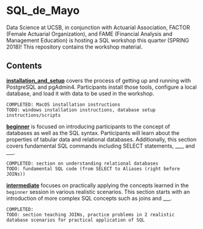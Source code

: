 # SQL_de_Mayo
Data Science at UCSB, in conjunction with Actuarial Association, FACTOR (Female Actuarial Organization), and FAME (Financial Analysis and Management Education) is hosting a SQL workshop this quarter (SPRING 2018)! This repository contains the workshop material.

## Contents
**[installation_and_setup](https://github.com/timothydnguyen/SQL_de_Mayo/tree/master/installation_and_setup)** covers the process of getting up and running with PostgreSQL and pgAdmin4. Participants install those tools, configure a local database, and load it with data to be used in the workshop.

```{plain}
COMPLETED: MacOS installation instructions  
TODO: windows installation instructions, database setup instructions/scripts
```

**[beginner](https://github.com/timothydnguyen/SQL_de_Mayo/tree/master/beginner)** is focused on introducing participants to the concept of databases as well as the SQL syntax. Participants will learn about the properties of tabular data and relational databases. Additionally, this section covers fundamental SQL commands including SELECT statements, \_\_\_, and \_\_\_.

```{plain}
COMPLETED: section on understanding relational databases  
TODO: fundamental SQL code (from SELECT to Aliases (right before JOINs))
```

**[intermediate](https://github.com/timothydnguyen/SQL_de_Mayo/tree/master/intermediate)** focuses on practically applying the concepts learned in the `beginner` session in various realistic scenarios.  This section starts with an introduction of more complex SQL concepts such as joins and \_\_\_.

```{plain}
COMPLETED:  
TODO: section teaching JOINs, practice problems in 2 realistic database scenarios for practical application of SQL
```
